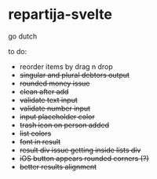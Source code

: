 # repartija-svelte
go dutch 

to do:
- reorder items by drag n drop
- ~~singular and plural debtors output~~
- ~~rounded money issue~~
- ~~clean after add~~
- ~~validate text input~~
- ~~validate number input~~
- ~~input placeholder color~~
- ~~trash icon on person added~~
- ~~list colors~~
- ~~font in result~~
- ~~result div issue getting inside lists div~~
- ~~iOS button appears rounded corners (?)~~
- ~~better results alignment~~

